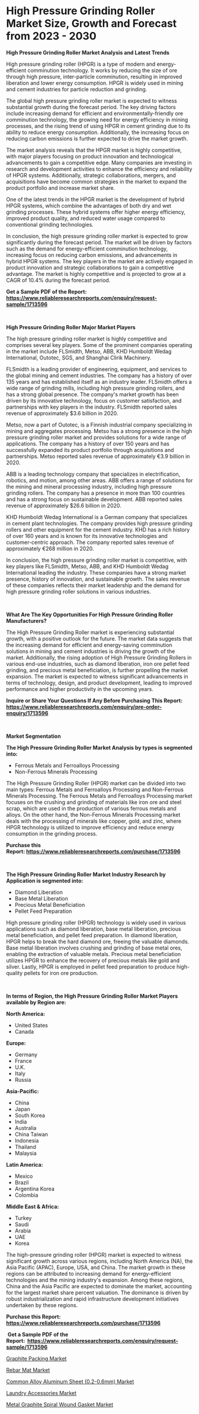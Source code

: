 <p><h1>High Pressure Grinding Roller Market Size, Growth and Forecast from 2023 - 2030</h1></p><p><strong>High Pressure Grinding Roller Market Analysis and Latest Trends</strong></p>
<p><p>High pressure grinding roller (HPGR) is a type of modern and energy-efficient comminution technology. It works by reducing the size of ore through high pressure, inter-particle comminution, resulting in improved liberation and lower energy consumption. HPGR is widely used in mining and cement industries for particle reduction and grinding.</p><p>The global high pressure grinding roller market is expected to witness substantial growth during the forecast period. The key driving factors include increasing demand for efficient and environmentally-friendly ore comminution technology, the growing need for energy efficiency in mining processes, and the rising trend of using HPGR in cement grinding due to its ability to reduce energy consumption. Additionally, the increasing focus on reducing carbon emissions is further expected to drive the market growth.</p><p>The market analysis reveals that the HPGR market is highly competitive, with major players focusing on product innovation and technological advancements to gain a competitive edge. Many companies are investing in research and development activities to enhance the efficiency and reliability of HPGR systems. Additionally, strategic collaborations, mergers, and acquisitions have become common strategies in the market to expand the product portfolio and increase market share.</p><p>One of the latest trends in the HPGR market is the development of hybrid HPGR systems, which combine the advantages of both dry and wet grinding processes. These hybrid systems offer higher energy efficiency, improved product quality, and reduced water usage compared to conventional grinding technologies.</p><p>In conclusion, the high pressure grinding roller market is expected to grow significantly during the forecast period. The market will be driven by factors such as the demand for energy-efficient comminution technology, increasing focus on reducing carbon emissions, and advancements in hybrid HPGR systems. The key players in the market are actively engaged in product innovation and strategic collaborations to gain a competitive advantage. The market is highly competitive and is projected to grow at a CAGR of 10.4% during the forecast period.</p></p>
<p><strong>Get a Sample PDF of the Report:&nbsp; <a href="https://www.reliableresearchreports.com/enquiry/request-sample/1713596">https://www.reliableresearchreports.com/enquiry/request-sample/1713596</a></strong></p>
<p>&nbsp;</p>
<p><strong>High Pressure Grinding Roller Major Market Players</strong></p>
<p><p>The high pressure grinding roller market is highly competitive and comprises several key players. Some of the prominent companies operating in the market include FLSmidth, Metso, ABB, KHD Humboldt Wedag International, Outotec, SGS, and Shanghai Clirik Machinery.</p><p>FLSmidth is a leading provider of engineering, equipment, and services to the global mining and cement industries. The company has a history of over 135 years and has established itself as an industry leader. FLSmidth offers a wide range of grinding mills, including high pressure grinding rollers, and has a strong global presence. The company's market growth has been driven by its innovative technology, focus on customer satisfaction, and partnerships with key players in the industry. FLSmidth reported sales revenue of approximately $3.6 billion in 2020.</p><p>Metso, now a part of Outotec, is a Finnish industrial company specializing in mining and aggregates processing. Metso has a strong presence in the high pressure grinding roller market and provides solutions for a wide range of applications. The company has a history of over 150 years and has successfully expanded its product portfolio through acquisitions and partnerships. Metso reported sales revenue of approximately €3.9 billion in 2020.</p><p>ABB is a leading technology company that specializes in electrification, robotics, and motion, among other areas. ABB offers a range of solutions for the mining and mineral processing industry, including high pressure grinding rollers. The company has a presence in more than 100 countries and has a strong focus on sustainable development. ABB reported sales revenue of approximately $26.6 billion in 2020.</p><p>KHD Humboldt Wedag International is a German company that specializes in cement plant technologies. The company provides high pressure grinding rollers and other equipment for the cement industry. KHD has a rich history of over 160 years and is known for its innovative technologies and customer-centric approach. The company reported sales revenue of approximately €268 million in 2020.</p><p>In conclusion, the high pressure grinding roller market is competitive, with key players like FLSmidth, Metso, ABB, and KHD Humboldt Wedag International leading the industry. These companies have a strong market presence, history of innovation, and sustainable growth. The sales revenue of these companies reflects their market leadership and the demand for high pressure grinding roller solutions in various industries.</p></p>
<p>&nbsp;</p>
<p><strong>What Are The Key Opportunities For High Pressure Grinding Roller Manufacturers?</strong></p>
<p><p>The High Pressure Grinding Roller market is experiencing substantial growth, with a positive outlook for the future. The market data suggests that the increasing demand for efficient and energy-saving comminution solutions in mining and cement industries is driving the growth of the market. Additionally, the rising adoption of High Pressure Grinding Rollers in various end-use industries, such as diamond liberation, iron ore pellet feed grinding, and precious metal beneficiation, is further propelling the market expansion. The market is expected to witness significant advancements in terms of technology, design, and product development, leading to improved performance and higher productivity in the upcoming years.</p></p>
<p><strong>Inquire or Share Your Questions If Any Before Purchasing This Report: <a href="https://www.reliableresearchreports.com/enquiry/pre-order-enquiry/1713596">https://www.reliableresearchreports.com/enquiry/pre-order-enquiry/1713596</a></strong></p>
<p>&nbsp;</p>
<p><strong>Market Segmentation</strong></p>
<p><strong>The High Pressure Grinding Roller Market Analysis by types is segmented into:</strong></p>
<p><ul><li>Ferrous Metals and Ferroalloys Processing</li><li>Non-Ferrous Minerals Processing</li></ul></p>
<p><p>The High Pressure Grinding Roller (HPGR) market can be divided into two main types: Ferrous Metals and Ferroalloys Processing and Non-Ferrous Minerals Processing. The Ferrous Metals and Ferroalloys Processing market focuses on the crushing and grinding of materials like iron ore and steel scrap, which are used in the production of various ferrous metals and alloys. On the other hand, the Non-Ferrous Minerals Processing market deals with the processing of minerals like copper, gold, and zinc, where HPGR technology is utilized to improve efficiency and reduce energy consumption in the grinding process.</p></p>
<p><strong>Purchase this Report:&nbsp;<a href="https://www.reliableresearchreports.com/purchase/1713596">https://www.reliableresearchreports.com/purchase/1713596</a></strong></p>
<p>&nbsp;</p>
<p><strong>The High Pressure Grinding Roller Market Industry Research by Application is segmented into:</strong></p>
<p><ul><li>Diamond Liberation</li><li>Base Metal Liberation</li><li>Precious Metal Beneficiation</li><li>Pellet Feed Preparation</li></ul></p>
<p><p>High pressure grinding roller (HPGR) technology is widely used in various applications such as diamond liberation, base metal liberation, precious metal beneficiation, and pellet feed preparation. In diamond liberation, HPGR helps to break the hard diamond ore, freeing the valuable diamonds. Base metal liberation involves crushing and grinding of base metal ores, enabling the extraction of valuable metals. Precious metal beneficiation utilizes HPGR to enhance the recovery of precious metals like gold and silver. Lastly, HPGR is employed in pellet feed preparation to produce high-quality pellets for iron ore production.</p></p>
<p>&nbsp;</p>
<p><strong>In terms of Region, the High Pressure Grinding Roller Market Players available by Region are:</strong></p>
<p>
    <p> <strong> North America: </strong>
        <ul>
            <li>United States</li>
            <li>Canada</li>
        </ul>
        </p> 
    <p> <strong> Europe: </strong>
        <ul>
            <li>Germany</li>
            <li>France</li>
            <li>U.K.</li>
            <li>Italy</li>
            <li>Russia</li>
        </ul>
        </p> 
    <p> <strong> Asia-Pacific: </strong>
        <ul>
            <li>China</li>
            <li>Japan</li>
            <li>South Korea</li>
            <li>India</li>
            <li>Australia</li>
            <li>China Taiwan</li>
            <li>Indonesia</li>
            <li>Thailand</li>
            <li>Malaysia</li>
        </ul>
        </p> 
    <p> <strong> Latin America: </strong>
        <ul>
            <li>Mexico</li>
            <li>Brazil</li>
            <li>Argentina Korea</li>
            <li>Colombia</li>
        </ul>
        </p> 
    <p> <strong> Middle East & Africa: </strong>
        <ul>
            <li>Turkey</li>
            <li>Saudi</li>
            <li>Arabia</li>
            <li>UAE</li>
            <li>Korea</li>
        </ul>
    </p>
    </p>
<p><p>The high-pressure grinding roller (HPGR) market is expected to witness significant growth across various regions, including North America (NA), the Asia Pacific (APAC), Europe, USA, and China. The market growth in these regions can be attributed to increasing demand for energy-efficient technologies and the mining industry's expansion. Among these regions, China and the Asia Pacific are expected to dominate the market, accounting for the largest market share percent valuation. The dominance is driven by robust industrialization and rapid infrastructure development initiatives undertaken by these regions.</p></p>
<p><strong>Purchase this Report: <a href="https://www.reliableresearchreports.com/purchase/1713596">https://www.reliableresearchreports.com/purchase/1713596</a></strong></p>
<p>&nbsp;<strong>Get a Sample PDF of the Report:&nbsp;&nbsp;<a href="https://www.reliableresearchreports.com/enquiry/request-sample/1713596">https://www.reliableresearchreports.com/enquiry/request-sample/1713596</a></strong></p>
<p><strong></strong></p>
<p><p><a href="https://medium.com/@sainreportprime/graphite-packing-market-trends-and-market-analysis-forecasted-for-period-2023-2030-66ef12f597f0">Graphite Packing Market</a></p><p><a href="https://www.linkedin.com/pulse/rebar-mat-market-insights-players-forecast-till-2030-qresearch-j1f3c/">Rebar Mat Market</a></p><p><a href="https://medium.com/@sk99912151/common-alloy-aluminum-sheet-0-2-0-6mm-da7f92dadc55">Common Alloy Aluminum Sheet (0.2-0.6mm) Market</a></p><p><a href="https://medium.com/@ssantosh15121999/laundry-accessories-market-share-evolution-and-market-growth-trends-2023-2030-cb3eac3bbfc3">Laundry Accessories Market</a></p><p><a href="https://medium.com/@chiragreportprime/metal-graphite-spiral-wound-gasket-market-size-cagr-trends-2024-2030-548c269314e9">Metal Graphite Spiral Wound Gasket Market</a></p></p>